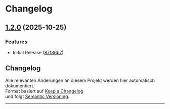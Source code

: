 # Changelog

## [1.2.0](https://github.com/HSLU-Exercise/scope-your-project-gruppe_7/compare/v1.1.0...v1.2.0) (2025-10-25)


### Features

* Initial Release ([87f36b7](https://github.com/HSLU-Exercise/scope-your-project-gruppe_7/commit/87f36b7a59a797af896273becc4e667566bd0b2a))

## Changelog
<!-- Generated by release-please. DO NOT EDIT MANUALLY. -->
Alle relevanten Änderungen an diesem Projekt werden hier automatisch dokumentiert.  
Format basiert auf [Keep a Changelog](https://keepachangelog.com/de/1.1.0/)  
und folgt [Semantic Versioning](https://semver.org/lang/de/).

---
